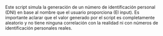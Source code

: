 Este script simula la generación de un número de identificación personal (DNI) en base al nombre que el usuario proporciona (El input). Es importante aclarar que el valor generado por el script es completamente aleatorio y no tiene ninguna correlación con la realidad ni con números de identificación personales reales.